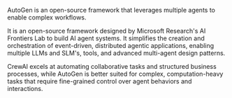 
AutoGen is an open-source framework that leverages multiple agents to enable complex workflows.

It is an open-source framework designed by Microsoft Research's AI Frontiers Lab to build AI agent systems. It simplifies the creation and orchestration of event-driven, distributed agentic applications, enabling multiple LLMs and SLM's, tools, and advanced multi-agent design patterns.


CrewAI excels at automating collaborative tasks and structured business processes, while AutoGen is better suited for complex, computation-heavy tasks that require fine-grained control over agent behaviors and interactions.
